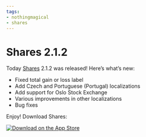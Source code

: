 ```yaml
---
tags:
- nothingmagical
- shares
---
```


# Shares 2.1.2

Today [Shares](http://useshares.com) 2.1.2 was released! Here’s what’s new:

* Fixed total gain or loss label
* Add Czech and Portuguese (Portugal) localizations
* Add support for Oslo Stock Exchange
* Various improvements in other localizations
* Bug fixes

Enjoy! Download Shares:

[![Download on the App Store](app-store.svg)](https://itunes.apple.com/app/shares-2/id717510981?mt=8&uo=4&at=1l3vmtU)
